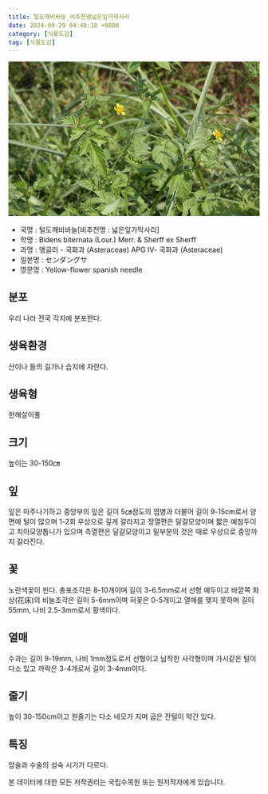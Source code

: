 ```yaml
---
title: 털도깨비바늘_비추천명넓은잎가막사리
date: 2024-09-29 04:48:10 +0800
category: [식물도감]
tag: [식물도감]
---
```




![털도깨비바늘[비추천명 : 넓은잎가막사리]](/assets/img/fileUpload/plants/basic/Compositae/Bidens/10090/10090_20160803151937330files_th2.jpg)
- 국명 : 털도깨비바늘[비추천명 : 넓은잎가막사리]
- 학명 : Bidens biternata (Lour.) Merr. & Sherff ex Sherff
- 과명 : 앵글러 - 국화과 (Asteraceae) APG Ⅳ- 국화과 (Asteraceae)
- 일본명 : センダングサ
- 영문명 : Yellow-flower spanish needle


## 분포
우리 나라 전국 각지에 분포한다.
## 생육환경
산이나 들의 길가나 습지에 자란다.
## 생육형
한해살이풀
## 크기
높이는 30-150㎝
## 잎
잎은 마주나기하고 중앙부의 잎은 길이 5㎝정도의 엽병과 더불어 길이 9-15cm로서 양면에 털이 많으며 1-2회 우상으로 깊게 갈라지고 정열편은 달걀모양이며 짧은 예첨두이고 치아모양톱니가 있으며 측열편은 달걀모양이고 밑부분의 것은 때로 우상으로 중앙까지 갈라진다.
## 꽃
노란색꽃이 핀다. 총포조각은 8-10개이며 길이 3-6.5mm로서 선형 예두이고 바깥쪽 화상(花床)의 비늘조각은 길이 5-6mm이며 혀꽃은 0-5개이고 열매를 맺지 못하며 길이 55mm, 나비 2.5-3mm로서 황색이다.
## 열매
수과는 길이 9-19mm, 나비 1mm정도로서 선형이고 납작한 사각형이며 가시같은 털이 다소 있고 까락은 3-4개로서 길이 3-4mm이다.
## 줄기
높이 30-150cm이고 원줄기는 다소 네모가 지며 굽은 잔털이 약간 있다.
## 특징
암술과 수술의 성숙 시기가 다르다.






본 데이터에 대한 모든 저작권리는 국립수목원 또는 원저작자에게 있습니다.
